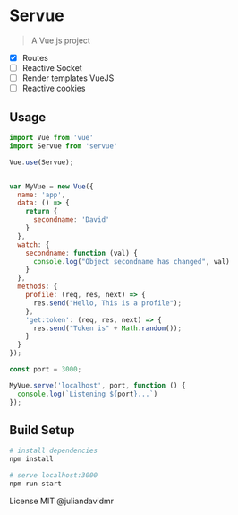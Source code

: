 # Servue

> A Vue.js project

- [x] Routes
- [ ] Reactive Socket
- [ ] Render templates VueJS
- [ ] Reactive cookies

## Usage

```js
import Vue from 'vue'
import Servue from 'servue'

Vue.use(Servue);


var MyVue = new Vue({
  name: 'app',
  data: () => {
    return {
      secondname: 'David'
    }
  },
  watch: {
    secondname: function (val) {
      console.log("Object secondname has changed", val)
    }
  },
  methods: {
    profile: (req, res, next) => {
      res.send("Hello, This is a profile");
    },
    'get:token': (req, res, next) => {
      res.send("Token is" + Math.random());
    }
  }
});

const port = 3000;

MyVue.serve('localhost', port, function () {
  console.log(`Listening ${port}...`)
});
```

## Build Setup

``` bash
# install dependencies
npm install

# serve localhost:3000
npm run start
```


License MIT @juliandavidmr